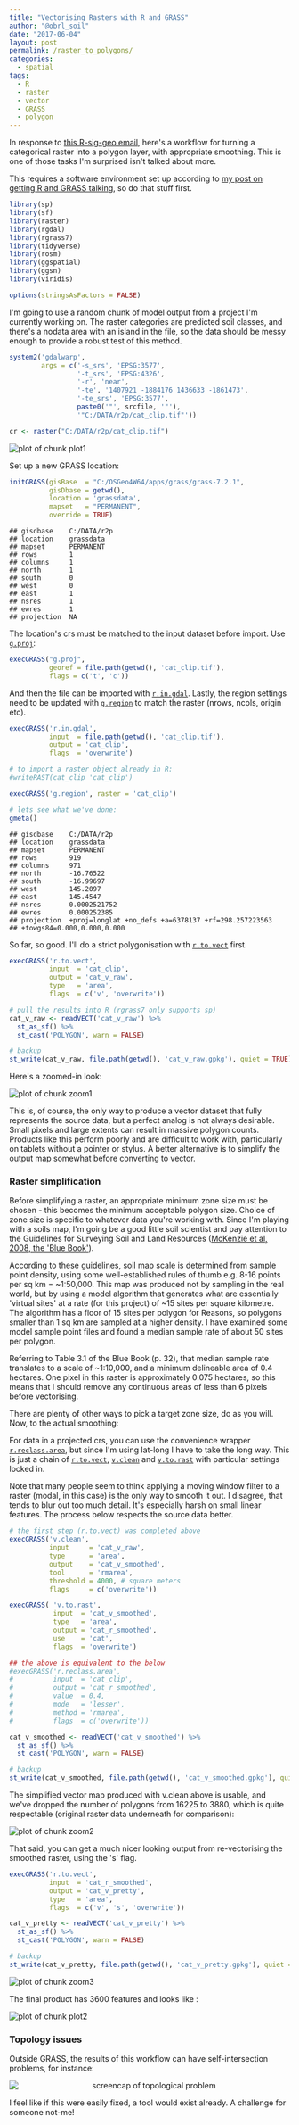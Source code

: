 ```yaml
---
title: "Vectorising Rasters with R and GRASS"
author: "@obrl_soil"
date: "2017-06-04"
layout: post
permalink: /raster_to_polygons/
categories: 
  - spatial
tags: 
  - R
  - raster
  - vector
  - GRASS
  - polygon
---
```




In response to [this R-sig-geo email](https://stat.ethz.ch/pipermail/r-sig-geo/2017-June/025756.html), here's a workflow for turning a categorical raster into a polygon layer, with appropriate smoothing. This is one of those tasks I'm surprised isn't talked about more.

This requires a software environment set up according to [my post on getting R and GRASS talking](https://obrl-soil.github.io/r-osgeo4w-windows/), so do that stuff first. 

<!--more-->
```r
library(sp)
library(sf)
library(raster)
library(rgdal)
library(rgrass7)
library(tidyverse)
library(rosm)
library(ggspatial)
library(ggsn)
library(viridis)

options(stringsAsFactors = FALSE)
```

I'm going to use a random chunk of model output from a project I'm currently working on. The raster categories are predicted soil classes, and there's a nodata area with an island in the file, so the data should be messy enough to provide a robust test of this method. 


```r
system2('gdalwarp', 
        args = c('-s_srs', 'EPSG:3577',
                 '-t_srs', 'EPSG:4326',
                 '-r', 'near', 
                 '-te', '1407921 -1884176 1436633 -1861473', 
                 '-te_srs', 'EPSG:3577',
                 paste0('"', srcfile, '"'),
                 '"C:/DATA/r2p/cat_clip.tif"'))
```


```r
cr <- raster("C:/DATA/r2p/cat_clip.tif") 
```

<img src="{{ site.url }}/images/raster-to_polygonsplot1-1.png" title="plot of chunk plot1" alt="plot of chunk plot1" style="display: block; margin: auto;" />

Set up a new GRASS location:


```r
initGRASS(gisBase  = "C:/OSGeo4W64/apps/grass/grass-7.2.1",
          gisDbase = getwd(),
          location = 'grassdata',
          mapset   = "PERMANENT", 
          override = TRUE)
```

```
## gisdbase    C:/DATA/r2p 
## location    grassdata 
## mapset      PERMANENT 
## rows        1 
## columns     1 
## north       1 
## south       0 
## west        0 
## east        1 
## nsres       1 
## ewres       1 
## projection  NA
```

The location's crs must be matched to the input dataset before import. Use [`g.proj`](https://grass.osgeo.org/grass72/manuals/g.proj.html):

```r
execGRASS("g.proj", 
          georef = file.path(getwd(), 'cat_clip.tif'),
          flags = c('t', 'c'))
```

And then the file can be imported with [`r.in.gdal`](https://grass.osgeo.org/grass72/manuals/r.in.gdal.html). Lastly, the region settings need to be updated with [`g.region`](https://grass.osgeo.org/grass72/manuals/g.region.html) to match the raster (nrows, ncols, origin etc).

```r
execGRASS('r.in.gdal',
          input  = file.path(getwd(), 'cat_clip.tif'),
          output = 'cat_clip',
          flags  = 'overwrite')

# to import a raster object already in R:
#writeRAST(cat_clip 'cat_clip')

execGRASS('g.region', raster = 'cat_clip')

# lets see what we've done:
gmeta()
```

```
## gisdbase    C:/DATA/r2p 
## location    grassdata 
## mapset      PERMANENT 
## rows        919 
## columns     971 
## north       -16.76522 
## south       -16.99697 
## west        145.2097 
## east        145.4547 
## nsres       0.0002521752 
## ewres       0.000252385 
## projection  +proj=longlat +no_defs +a=6378137 +rf=298.257223563
## +towgs84=0.000,0.000,0.000
```

So far, so good. I'll do a strict polygonisation with [`r.to.vect`](https://grass.osgeo.org/grass72/manuals/r.to.vect.html) first. 


```r
execGRASS('r.to.vect',
          input  = 'cat_clip',
          output = 'cat_v_raw',
          type   = 'area',
          flags  = c('v', 'overwrite'))

# pull the results into R (rgrass7 only supports sp)
cat_v_raw <- readVECT('cat_v_raw') %>% 
  st_as_sf() %>%
  st_cast('POLYGON', warn = FALSE)

# backup
st_write(cat_v_raw, file.path(getwd(), 'cat_v_raw.gpkg'), quiet = TRUE)
```

Here's a zoomed-in look:

<img src="{{ site.url }}/images/raster-to_polygonszoom1-1.png" title="plot of chunk zoom1" alt="plot of chunk zoom1" style="display: block; margin: auto;" />

This is, of course, the only way to produce a vector dataset that fully represents the source data, but a perfect analog is not always desirable. Small pixels and large extents can result in massive polygon counts. Products like this perform poorly and are difficult to work with, particularly on tablets without a pointer or stylus. A better alternative is to simplify the output map somewhat before converting to vector.

### Raster simplification

Before simplifying a raster, an appropriate minimum zone size must be chosen - this becomes the minimum acceptable polygon size. Choice of zone size is specific to whatever data you're working with. Since I'm playing with a soils map, I'm going be a good little soil scientist and pay attention to the Guidelines for Surveying Soil and Land Resources ([McKenzie et al, 2008, the 'Blue Book'](http://www.publish.csiro.au/book/5650/)).

According to these guidelines, soil map scale is determined from sample point density, using some well-established rules of thumb e.g. 8-16 points per sq km = ~1:50,000. This map was produced not by sampling in the real world, but by using a model algorithm that generates what are essentially 'virtual sites' at a rate (for this project) of ~15 sites per square kilometre. The algorithm has a floor of 15 sites per polygon for Reasons, so polygons smaller than 1 sq km are sampled at a higher density. I have examined some model sample point files and found a median sample rate of about 50 sites per polygon.

Referring to Table 3.1 of the Blue Book (p. 32), that median sample rate translates to a scale of ~1:10,000, and a minimum delineable area of 0.4 hectares. One pixel in this raster is approximately 0.075 hectares, so this means that I should remove any continuous areas of less than 6 pixels before vectorising.

There are plenty of other ways to pick a target zone size, do as you will. Now, to the actual smoothing:

For data in a projected crs, you can use the convenience wrapper [`r.reclass.area`](https://grass.osgeo.org/grass72/manuals/r.reclass.area.html), but since I'm using lat-long I have to take the long way. This is just a chain of [`r.to.vect`](https://grass.osgeo.org/grass72/manuals/r.to.vect.html), [`v.clean`](https://grass.osgeo.org/grass72/manuals/v.clean.html) and [`v.to.rast`](https://grass.osgeo.org/grass72/manuals/v.to.rast.html) with particular settings locked in.

Note that many people seem to think applying a moving window filter to a raster (modal, in this case) is the only way to smooth it out. I disagree, that tends to blur out too much detail. It's especially harsh on small linear features. The process below respects the source data better.


```r
# the first step (r.to.vect) was completed above
execGRASS('v.clean',
          input     = 'cat_v_raw',
          type      = 'area',
          output    = 'cat_v_smoothed',
          tool      = 'rmarea',
          threshold = 4000, # square meters
          flags     = c('overwrite'))

execGRASS( 'v.to.rast',
           input  = 'cat_v_smoothed',
           type   = 'area',
           output = 'cat_r_smoothed',
           use    = 'cat',
           flags  = 'overwrite')

## the above is equivalent to the below
#execGRASS('r.reclass.area',
#          input  = 'cat_clip',
#          output = 'cat_r_smoothed',
#          value  = 0.4,             
#          mode   = 'lesser',
#          method = 'rmarea',
#          flags  = c('overwrite'))

cat_v_smoothed <- readVECT('cat_v_smoothed') %>% 
  st_as_sf() %>%
  st_cast('POLYGON', warn = FALSE)

# backup
st_write(cat_v_smoothed, file.path(getwd(), 'cat_v_smoothed.gpkg'), quiet = TRUE)
```

The simplified vector map produced with v.clean above is usable, and we've dropped the number of polygons from 16225 to 3880, which is quite respectable (original raster data underneath for comparison):

<img src="{{ site.url }}/images/raster-to_polygonszoom2-1.png" title="plot of chunk zoom2" alt="plot of chunk zoom2" style="display: block; margin: auto;" />

That said, you can get a much nicer looking output from re-vectorising the smoothed raster, using the 's' flag.


```r
execGRASS('r.to.vect',
          input  = 'cat_r_smoothed',
          output = 'cat_v_pretty',
          type   = 'area',
          flags  = c('v', 's', 'overwrite'))

cat_v_pretty <- readVECT('cat_v_pretty') %>% 
  st_as_sf() %>%
  st_cast('POLYGON', warn = FALSE)

# backup
st_write(cat_v_pretty, file.path(getwd(), 'cat_v_pretty.gpkg'), quiet = TRUE)
```


<img src="{{ site.url }}/images/raster-to_polygonszoom3-1.png" title="plot of chunk zoom3" alt="plot of chunk zoom3" style="display: block; margin: auto;" />

The final product has 3600 features and looks like :

<img src="{{ site.url }}/images/raster-to_polygonsplot2-1.png" title="plot of chunk plot2" alt="plot of chunk plot2" style="display: block; margin: auto;" />

### Topology issues

Outside GRASS, the results of this workflow can have self-intersection problems, for instance:

<p align="center"><img src="{{ site.url }}/images/topofail.PNG" alt = "screencap of topological problem"  style="display: block; margin: auto;" /></p>

I feel like if this were easily fixed, a tool would exist already. A challenge for someone not-me!
